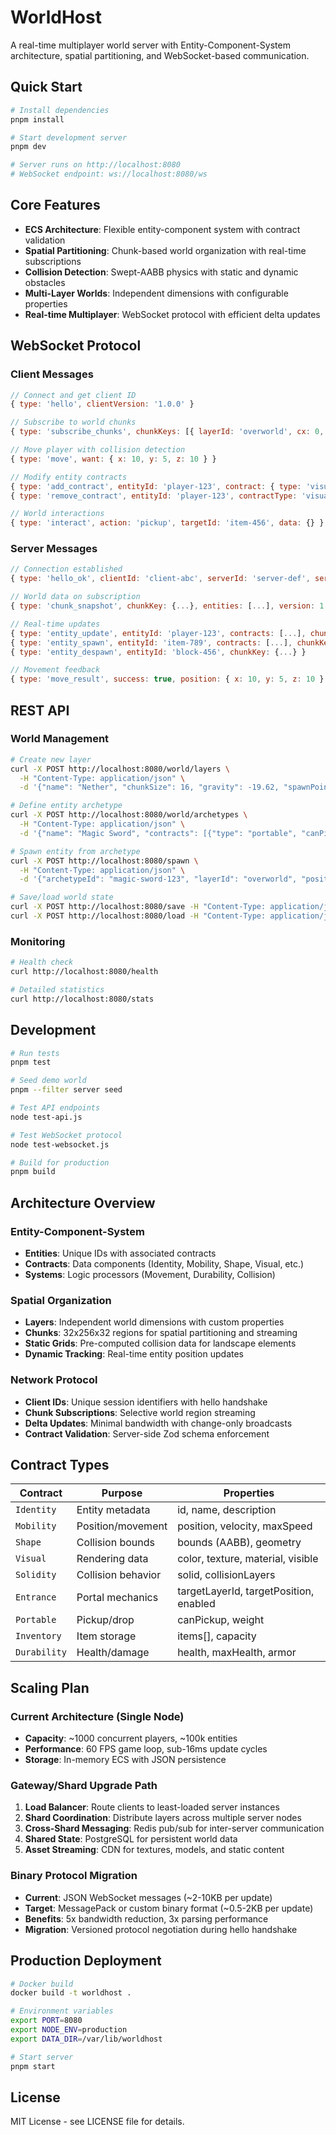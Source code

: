 # WorldHost

A real-time multiplayer world server with Entity-Component-System architecture, spatial partitioning, and WebSocket-based communication.

## Quick Start

```bash
# Install dependencies
pnpm install

# Start development server
pnpm dev

# Server runs on http://localhost:8080
# WebSocket endpoint: ws://localhost:8080/ws
```

## Core Features

- **ECS Architecture**: Flexible entity-component system with contract validation
- **Spatial Partitioning**: Chunk-based world organization with real-time subscriptions
- **Collision Detection**: Swept-AABB physics with static and dynamic obstacles
- **Multi-Layer Worlds**: Independent dimensions with configurable properties
- **Real-time Multiplayer**: WebSocket protocol with efficient delta updates

## WebSocket Protocol

### Client Messages
```javascript
// Connect and get client ID
{ type: 'hello', clientVersion: '1.0.0' }

// Subscribe to world chunks
{ type: 'subscribe_chunks', chunkKeys: [{ layerId: 'overworld', cx: 0, cy: 0, cz: 0 }] }

// Move player with collision detection
{ type: 'move', want: { x: 10, y: 5, z: 10 } }

// Modify entity contracts
{ type: 'add_contract', entityId: 'player-123', contract: { type: 'visual', visible: true, color: '#FF0000' } }
{ type: 'remove_contract', entityId: 'player-123', contractType: 'visual' }

// World interactions
{ type: 'interact', action: 'pickup', targetId: 'item-456', data: {} }
```

### Server Messages
```javascript
// Connection established
{ type: 'hello_ok', clientId: 'client-abc', serverId: 'server-def', serverVersion: '1.0.0' }

// World data on subscription
{ type: 'chunk_snapshot', chunkKey: {...}, entities: [...], version: 1 }

// Real-time updates
{ type: 'entity_update', entityId: 'player-123', contracts: [...], chunkKey: {...} }
{ type: 'entity_spawn', entityId: 'item-789', contracts: [...], chunkKey: {...} }
{ type: 'entity_despawn', entityId: 'block-456', chunkKey: {...} }

// Movement feedback
{ type: 'move_result', success: true, position: { x: 10, y: 5, z: 10 }, reason?: 'blocked by wall' }
```

## REST API

### World Management
```bash
# Create new layer
curl -X POST http://localhost:8080/world/layers \
  -H "Content-Type: application/json" \
  -d '{"name": "Nether", "chunkSize": 16, "gravity": -19.62, "spawnPoint": {"x": 0, "y": 10, "z": 0}}'

# Define entity archetype
curl -X POST http://localhost:8080/world/archetypes \
  -H "Content-Type: application/json" \
  -d '{"name": "Magic Sword", "contracts": [{"type": "portable", "canPickup": true, "weight": 2.5}]}'

# Spawn entity from archetype
curl -X POST http://localhost:8080/spawn \
  -H "Content-Type: application/json" \
  -d '{"archetypeId": "magic-sword-123", "layerId": "overworld", "position": {"x": 0, "y": 1, "z": 0}}'

# Save/load world state
curl -X POST http://localhost:8080/save -H "Content-Type: application/json" -d '{"filename": "my-world.json"}'
curl -X POST http://localhost:8080/load -H "Content-Type: application/json" -d '{"filename": "my-world.json"}'
```

### Monitoring
```bash
# Health check
curl http://localhost:8080/health

# Detailed statistics
curl http://localhost:8080/stats
```

## Development

```bash
# Run tests
pnpm test

# Seed demo world
pnpm --filter server seed

# Test API endpoints
node test-api.js

# Test WebSocket protocol
node test-websocket.js

# Build for production
pnpm build
```

## Architecture Overview

### Entity-Component-System
- **Entities**: Unique IDs with associated contracts
- **Contracts**: Data components (Identity, Mobility, Shape, Visual, etc.)
- **Systems**: Logic processors (Movement, Durability, Collision)

### Spatial Organization
- **Layers**: Independent world dimensions with custom properties
- **Chunks**: 32x256x32 regions for spatial partitioning and streaming
- **Static Grids**: Pre-computed collision data for landscape elements
- **Dynamic Tracking**: Real-time entity position updates

### Network Protocol
- **Client IDs**: Unique session identifiers with hello handshake
- **Chunk Subscriptions**: Selective world region streaming
- **Delta Updates**: Minimal bandwidth with change-only broadcasts
- **Contract Validation**: Server-side Zod schema enforcement

## Contract Types

| Contract | Purpose | Properties |
|----------|---------|------------|
| `Identity` | Entity metadata | id, name, description |
| `Mobility` | Position/movement | position, velocity, maxSpeed |
| `Shape` | Collision bounds | bounds (AABB), geometry |
| `Visual` | Rendering data | color, texture, material, visible |
| `Solidity` | Collision behavior | solid, collisionLayers |
| `Entrance` | Portal mechanics | targetLayerId, targetPosition, enabled |
| `Portable` | Pickup/drop | canPickup, weight |
| `Inventory` | Item storage | items[], capacity |
| `Durability` | Health/damage | health, maxHealth, armor |

## Scaling Plan

### Current Architecture (Single Node)
- **Capacity**: ~1000 concurrent players, ~100k entities
- **Performance**: 60 FPS game loop, sub-16ms update cycles
- **Storage**: In-memory ECS with JSON persistence

### Gateway/Shard Upgrade Path
1. **Load Balancer**: Route clients to least-loaded server instances
2. **Shard Coordination**: Distribute layers across multiple server nodes
3. **Cross-Shard Messaging**: Redis pub/sub for inter-server communication
4. **Shared State**: PostgreSQL for persistent world data
5. **Asset Streaming**: CDN for textures, models, and static content

### Binary Protocol Migration
- **Current**: JSON WebSocket messages (~2-10KB per update)
- **Target**: MessagePack or custom binary format (~0.5-2KB per update)
- **Benefits**: 5x bandwidth reduction, 3x parsing performance
- **Migration**: Versioned protocol negotiation during hello handshake

## Production Deployment

```bash
# Docker build
docker build -t worldhost .

# Environment variables
export PORT=8080
export NODE_ENV=production
export DATA_DIR=/var/lib/worldhost

# Start server
pnpm start
```

## License

MIT License - see LICENSE file for details.
